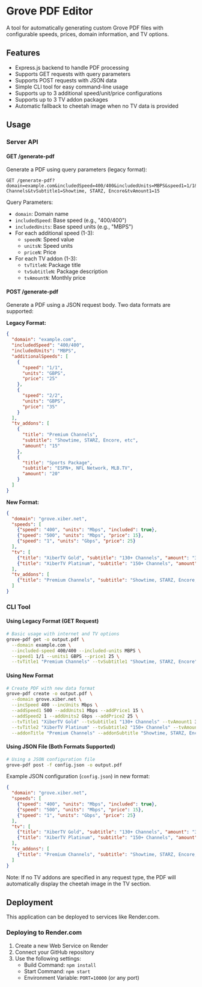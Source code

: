 # Grove PDF Editor

A tool for automatically generating custom Grove PDF files with configurable speeds, prices, domain information, and TV options.

## Features

- Express.js backend to handle PDF processing
- Supports GET requests with query parameters
- Supports POST requests with JSON data
- Simple CLI tool for easy command-line usage
- Supports up to 3 additional speed/unit/price configurations
- Supports up to 3 TV addon packages
- Automatic fallback to cheetah image when no TV data is provided

## Usage

### Server API

#### GET /generate-pdf

Generate a PDF using query parameters (legacy format):

```
GET /generate-pdf?domain=example.com&includedSpeed=400/400&includedUnits=MBPS&speed1=1/1&units1=GBPS&price1=25&tvTitle1=Premium Channels&tvSubtitle1=Showtime, STARZ, Encore&tvAmount1=15
```

Query Parameters:
- `domain`: Domain name
- `includedSpeed`: Base speed (e.g., "400/400")
- `includedUnits`: Base speed units (e.g., "MBPS")
- For each additional speed (1-3):
  - `speedN`: Speed value
  - `unitsN`: Speed units
  - `priceN`: Price
- For each TV addon (1-3):
  - `tvTitleN`: Package title
  - `tvSubtitleN`: Package description
  - `tvAmountN`: Monthly price

#### POST /generate-pdf

Generate a PDF using a JSON request body. Two data formats are supported:

**Legacy Format:**
```json
{
  "domain": "example.com",
  "includedSpeed": "400/400",
  "includedUnits": "MBPS",
  "additionalSpeeds": [
    {
      "speed": "1/1",
      "units": "GBPS",
      "price": "25"
    },
    {
      "speed": "2/2",
      "units": "GBPS",
      "price": "35"
    }
  ],
  "tv_addons": [
    {
      "title": "Premium Channels",
      "subtitle": "Showtime, STARZ, Encore, etc",
      "amount": "15"
    },
    {
      "title": "Sports Package",
      "subtitle": "ESPN+, NFL Network, MLB.TV",
      "amount": "20"
    }
  ]
}
```

**New Format:**
```json
{
  "domain": "grove.xiber.net",
  "speeds": [
    {"speed": "400", "units": "Mbps", "included": true},
    {"speed": "500", "units": "Mbps", "price": 15},
    {"speed": "1", "units": "Gbps", "price": 25}
  ],
  "tv": [
    {"title": "XiberTV Gold", "subtitle": "130+ Channels", "amount": "39.99"},
    {"title": "XiberTV Platinum", "subtitle": "150+ Channels", "amount": "45.99"}
  ],
  "tv_addons": [
    {"title": "Premium Channels", "subtitle": "Showtime, STARZ, Encore, etc", "amount": "15"}
  ]
}
```

### CLI Tool

#### Using Legacy Format (GET Request)

```bash
# Basic usage with internet and TV options
grove-pdf get -o output.pdf \
  --domain example.com \
  --included-speed 400/400 --included-units MBPS \
  --speed1 1/1 --units1 GBPS --price1 25 \
  --tvTitle1 "Premium Channels" --tvSubtitle1 "Showtime, STARZ, Encore" --tvAmount1 15
```

#### Using New Format

```bash
# Create PDF with new data format
grove-pdf create -o output.pdf \
  --domain grove.xiber.net \
  --incSpeed 400 --incUnits Mbps \
  --addSpeed1 500 --addUnits1 Mbps --addPrice1 15 \
  --addSpeed2 1 --addUnits2 Gbps --addPrice2 25 \
  --tvTitle1 "XiberTV Gold" --tvSubtitle1 "130+ Channels" --tvAmount1 39.99 \
  --tvTitle2 "XiberTV Platinum" --tvSubtitle2 "150+ Channels" --tvAmount2 45.99 \
  --addonTitle "Premium Channels" --addonSubtitle "Showtime, STARZ, Encore, etc" --addonAmount 15
```

#### Using JSON File (Both Formats Supported)

```bash
# Using a JSON configuration file
grove-pdf post -f config.json -o output.pdf
```

Example JSON configuration (`config.json`) in new format:

```json
{
  "domain": "grove.xiber.net",
  "speeds": [
    {"speed": "400", "units": "Mbps", "included": true},
    {"speed": "500", "units": "Mbps", "price": 15},
    {"speed": "1", "units": "Gbps", "price": 25}
  ],
  "tv": [
    {"title": "XiberTV Gold", "subtitle": "130+ Channels", "amount": "39.99"},
    {"title": "XiberTV Platinum", "subtitle": "150+ Channels", "amount": "45.99"}
  ],
  "tv_addons": [
    {"title": "Premium Channels", "subtitle": "Showtime, STARZ, Encore, etc", "amount": "15"}
  ]
}
```

Note: If no TV addons are specified in any request type, the PDF will automatically display the cheetah image in the TV section.

## Deployment

This application can be deployed to services like Render.com.

### Deploying to Render.com

1. Create a new Web Service on Render
2. Connect your GitHub repository
3. Use the following settings:
   - Build Command: `npm install`
   - Start Command: `npm start`
   - Environment Variable: `PORT=10000` (or any port)